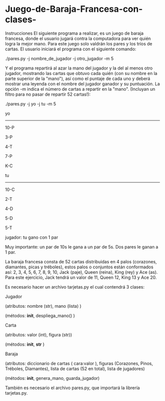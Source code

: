 # Juego-de-Baraja-Francesa-con-clases-
Instrucciones
El siguiente programa a realizar, es un juego de baraja francesa, donde el usuario jugará contra la computadora para ver quién logra la mejor mano. Para este juego solo valdrán los pares y los tríos de cartas. El usuario iniciará el programa con el siguiente comando:

 

   ./pares.py -j nombre_de_jugador -j otro_jugador -m 5

 

Y el programa repartirá al azar la mano del jugador y la del al menos otro jugador, mostrando las cartas que obtuvo cada quién (con su nombre en la parte superior de la "mano"), así como el puntaje de cada uno y deberá mostrar una leyenda con el nombre del jugador ganador y su puntuación. La opción -m indica el número de cartas a repartir en la "mano". (Incluyan un filtro para no pasar de repartir 52 cartas!):

   ./pares.py -j yo -j tu -m 5

   yo 

   ---------- 

   10-P 

   3-P 

   4-T 

   7-P 

   K-C   

   tu 

   ---------- 

   10-C 

   2-T 

   4-D 

   5-D 

   5-T

   jugador: tu gano con 1 par

 

Muy importante: un par de 10s le gana a un par de 5s. Dos pares le ganan a 1 par.

 

La baraja francesa consta de 52 cartas distribuidas en 4 palos (corazones, diamantes, picas y tréboles), estos palos o conjuntos están conformados así: 2, 3, 4, 5, 6, 7, 8, 9, 10, Jack (paje), Queen (reina), King (rey) y Ace (as).  Para este ejercicio, Jack tendrá un valor de 11, Queen 12, King 13 y Ace 20.

 

Es necesario hacer un archivo tarjetas.py el cual contendrá 3 clases:

 

Jugador 

(atributos: nombre (str), mano (lista) ) 

(métodos: __init__, despliega_mano() )

 

Carta 

(atributos: valor (int), figura (str)) 

(métodos: __init__, __str__ )

 

Baraja 

(atributos: diccionario de cartas ( cara:valor ), figuras (Corazones, Pinos, Tréboles, Diamantes), lista de cartas (52 en total), lista de jugadores) 

(métodos: __init__, genera_mano, guarda_jugador)

 

También es necesario el archivo pares.py, que importará la librería tarjetas.py.
